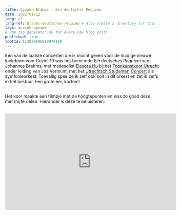 ```yaml
---
title: Opname Brahms - Ein deutsches Requiem
date: 2022-01-12
lang: nl
lang-ref: brahms-deutsches-requiem # Also create a directory for this in _data/comments. Throws error otherwise. Add empty file there to propagate on Github as well, then remove again.
tags: muziek opname
# Run tag_generator.py for every new blog post!
published: true
tootId: 114099596519978198
---
```

Een van de laatste concerten die ik mocht geven voor de huidige nieuwe lockdown voor Covid-19 was het beroemde <i>Ein deutsches Requiem</i> van Johannes Brahms, met medesolist <a href="http://sopraan.elenora-hu.nl/">Elenora Hu</a> bij het <a href=https://www.toonkunst-utrecht.nl>Toonkunstkoor Utrecht</a> onder leiding van Jos Vermunt, met het <a href="https://www.usconcert.nl/">Utrechtsch Studenten Concert</a> als symfonieorkest. Toevallig speelde ik zelf ook ooit in dit orkest en zat ik zelfs in het bestuur. Een grote eer, kortom!<br><br>

Het koor maakte een filmpje met de hoogtepunten en was zo goed deze met mij te delen. Hieronder is deze te beluisteren:<br><br>


<iframe class="full-width-mobileview ma0" width="560" height="315" src="https://www.youtube.com/embed/fFLiuszOTRI" title="YouTube video player" frameborder="0" allow="accelerometer; autoplay; clipboard-write; encrypted-media; gyroscope; picture-in-picture" allowfullscreen></iframe>